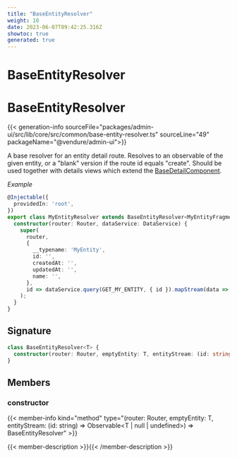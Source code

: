 ```yaml
---
title: "BaseEntityResolver"
weight: 10
date: 2023-06-07T09:42:25.316Z
showtoc: true
generated: true
---
```

<!-- This file was generated from the Vendure source. Do not modify. Instead, re-run the "docs:build" script -->

# BaseEntityResolver
<div class="symbol">


# BaseEntityResolver

{{< generation-info sourceFile="packages/admin-ui/src/lib/core/src/common/base-entity-resolver.ts" sourceLine="49" packageName="@vendure/admin-ui">}}

A base resolver for an entity detail route. Resolves to an observable of the given entity, or a "blank"
version if the route id equals "create". Should be used together with details views which extend the
<a href='/admin-ui-api/list-detail-views/base-detail-component#basedetailcomponent'>BaseDetailComponent</a>.

*Example*

```TypeScript
@Injectable({
  providedIn: 'root',
})
export class MyEntityResolver extends BaseEntityResolver<MyEntityFragment> {
  constructor(router: Router, dataService: DataService) {
    super(
      router,
      {
        __typename: 'MyEntity',
        id: '',
        createdAt: '',
        updatedAt: '',
        name: '',
      },
      id => dataService.query(GET_MY_ENTITY, { id }).mapStream(data => data.myEntity),
    );
  }
}
```

## Signature

```TypeScript
class BaseEntityResolver<T> {
  constructor(router: Router, emptyEntity: T, entityStream: (id: string) => Observable<T | null | undefined>)
}
```
## Members

### constructor

{{< member-info kind="method" type="(router: Router, emptyEntity: T, entityStream: (id: string) =&#62; Observable&#60;T | null | undefined&#62;) => BaseEntityResolver"  >}}

{{< member-description >}}{{< /member-description >}}


</div>

